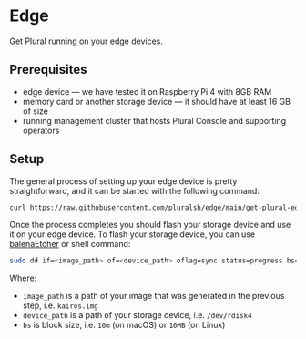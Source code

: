 # Edge

Get Plural running on your edge devices.

## Prerequisites

- edge device — we have tested it on Raspberry Pi 4 with 8GB RAM
- memory card or another storage device — it should have at least 16 GB of size
- running management cluster that hosts Plural Console and supporting operators

## Setup

The general process of setting up your edge device is pretty straightforward, and it can be started with the following command:

```bash
curl https://raw.githubusercontent.com/pluralsh/edge/main/get-plural-edge | bash
```

Once the process completes you should flash your storage device and use it on your edge device. To flash your storage device, you can use [balenaEtcher](https://etcher.balena.io) or shell command:

```bash
sudo dd if=<image_path> of=<device_path> oflag=sync status=progress bs=<bs>
```
Where:
- `image_path` is a path of your image that was generated in the previous step, i.e. `kairos.img`
- `device_path` is a path of your storage device, i.e. `/dev/rdisk4`
- `bs` is block size, i.e. `10m` (on macOS) or `10MB` (on Linux)